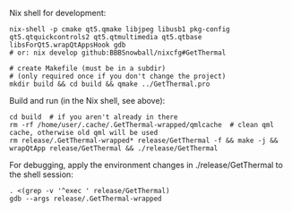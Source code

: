 Nix shell for development:

    nix-shell -p cmake qt5.qmake libjpeg libusb1 pkg-config qt5.qtquickcontrols2 qt5.qtmultimedia qt5.qtbase libsForQt5.wrapQtAppsHook gdb
    # or: nix develop github:BBBSnowball/nixcfg#GetThermal

    # create Makefile (must be in a subdir)
    # (only required once if you don't change the project)
    mkdir build && cd build && qmake ../GetThermal.pro

Build and run (in the Nix shell, see above):

    cd build  # if you aren't already in there
    rm -rf /home/user/.cache/.GetThermal-wrapped/qmlcache  # clean qml cache, otherwise old qml will be used
    rm release/.GetThermal-wrapped* release/GetThermal -f && make -j && wrapQtApp release/GetThermal && ./release/GetThermal

For debugging, apply the environment changes in ./release/GetThermal to the shell session:

    . <(grep -v '^exec ' release/GetThermal)
    gdb --args release/.GetThermal-wrapped
